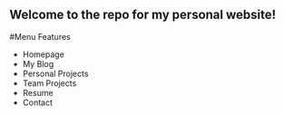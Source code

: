## Welcome to the repo for my personal website!

#Menu Features
- Homepage
- My Blog
- Personal Projects
- Team Projects
- Resume
- Contact
